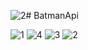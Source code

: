 ![2](https://github.com/programingmehdidehghani/BatmanApi/assets/74426462/6789ab98-3c8f-4d9a-b76a-258e9404f04e)# BatmanApi

![1](https://github.com/programingmehdidehghani/BatmanApi/assets/74426462/53d7565c-2010-4c59-8e3f-160f889b71cd)
![4](https://github.com/programingmehdidehghani/BatmanApi/assets/74426462/fb04cc6a-a569-4bf3-b9ec-33345186d750)
![3](https://github.com/programingmehdidehghani/BatmanApi/assets/74426462/9f86ad6e-d59e-4fb5-89a8-1615b443dfc4)
![2](https://github.com/programingmehdidehghani/BatmanApi/assets/74426462/410445e3-e325-427f-8681-c57cc69e3c8f)


